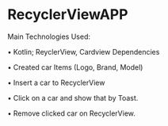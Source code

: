 # RecyclerViewAPP

Main Technologies Used:

• Kotlin; ReyclerView, Cardview Dependencies

• Created car Items (Logo, Brand, Model)

• Insert a car to RecyclerView

• Click on a car and show that by Toast.

• Remove clicked car on RecyclerView.

